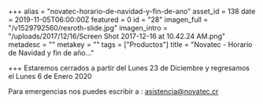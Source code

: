 +++
alias = "novatec-horario-de-navidad-y-fin-de-ano"
asset_id = 138
date = 2019-11-05T06:00:00Z
featured = 0
id = "28"
imagen_full = "/v1529792560/rexroth-slide.jpg"
imagen_intro = "/uploads/2017/12/16/Screen Shot 2017-12-16 at 10.42.24 AM.png"
metadesc = ""
metakey = ""
tags = ["Productos"]
title = "Novatec - Horario de Navidad y fin de año..."

+++
Estaremos cerrados a partir del Lunes 23 de Diciembre y regresamos el Lunes 6 de Enero 2020

Para emergencias nos puedes escribir a : asistencia@novatec.cr